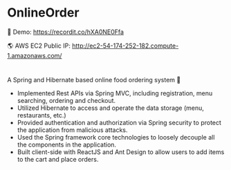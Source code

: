 # OnlineOrder
📸 Demo: https://recordit.co/hXA0NE0Ffa

🌎 AWS EC2 Public IP: http://ec2-54-174-252-182.compute-1.amazonaws.com/

#

A Spring and Hibernate based online food ordering system 🍜
- Implemented Rest APIs via Spring MVC, including registration, menu searching, ordering and checkout.
- Utilized Hibernate to access and operate the data storage (menu, restaurants, etc.)
- Provided authentication and authorization via Spring security to protect the application from malicious attacks.
- Used the Spring framework core technologies to loosely decouple all the components in the application.
- Built client-side with ReactJS and Ant Design to allow users to add items to the cart and place orders.
